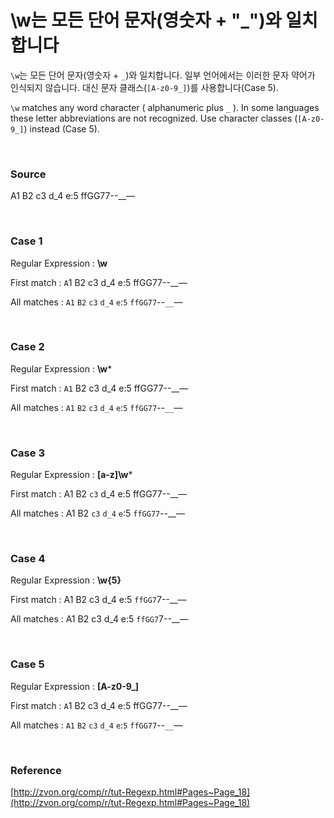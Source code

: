 # \w는 모든 단어 문자(영숫자 + "_")와 일치합니다

`\w`는 모든 단어 문자(영숫자 + `_`)와 일치합니다. 일부 언어에서는 이러한 문자 약어가 인식되지 않습니다. 대신 문자 클래스(`[A-z0-9_]`)를 사용합니다(Case 5).

`\w` matches any word character ( alphanumeric plus `_` ). In some languages these letter abbreviations are not recognized. Use character classes (`[A-z0-9_]`) instead (Case 5).

<br>

### Source

A1 B2 c3 d_4 e:5 ffGG77--__—

<br>

### Case 1

Regular Expression : **\w**

First match : `A`1 B2 c3 d_4 e:5 ffGG77--__—

All matches : `A1` `B2` `c3` `d_4` `e`:`5` `ffGG77`--`__`—

<br>

### Case 2

Regular Expression : **\w***

First match : `A1` B2 c3 d_4 e:5 ffGG77--__—

All matches : `A1` `B2` `c3` `d_4` `e`:`5` `ffGG77`--`__`—

<br>

### Case 3

Regular Expression : **[a-z]\w***

First match : A1 B2 `c3` d_4 e:5 ffGG77--__—

All matches : A1 B2 `c3` `d_4` `e`:5 `ffGG77`--__—

<br>

### Case 4

Regular Expression : **\w{5}**

First match : A1 B2 c3 d_4 e:5 `ffGG7`7--__—

All matches : A1 B2 c3 d_4 e:5 `ffGG7`7--__—

<br>

### Case 5

Regular Expression : **[A-z0-9_]**

First match : `A`1 B2 c3 d_4 e:5 ffGG77--__—

All matches : `A1` `B2` `c3` `d_4` `e`:`5` `ffGG77`--`__`—

<br>

### Reference

[http://zvon.org/comp/r/tut-Regexp.html#Pages~Page_18](http://zvon.org/comp/r/tut-Regexp.html#Pages~Page_18)
